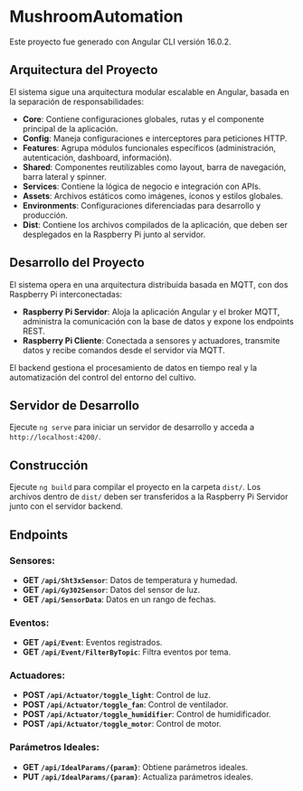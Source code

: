 # MushroomAutomation

Este proyecto fue generado con Angular CLI versión 16.0.2.

## Arquitectura del Proyecto

El sistema sigue una arquitectura modular escalable en Angular, basada en la separación de responsabilidades:

- **Core**: Contiene configuraciones globales, rutas y el componente principal de la aplicación.
- **Config**: Maneja configuraciones e interceptores para peticiones HTTP.
- **Features**: Agrupa módulos funcionales específicos (administración, autenticación, dashboard, información).
- **Shared**: Componentes reutilizables como layout, barra de navegación, barra lateral y spinner.
- **Services**: Contiene la lógica de negocio e integración con APIs.
- **Assets**: Archivos estáticos como imágenes, íconos y estilos globales.
- **Environments**: Configuraciones diferenciadas para desarrollo y producción.
- **Dist**: Contiene los archivos compilados de la aplicación, que deben ser desplegados en la Raspberry Pi junto al servidor.

## Desarrollo del Proyecto

El sistema opera en una arquitectura distribuida basada en MQTT, con dos Raspberry Pi interconectadas:

- **Raspberry Pi Servidor**: Aloja la aplicación Angular y el broker MQTT, administra la comunicación con la base de datos y expone los endpoints REST.
- **Raspberry Pi Cliente**: Conectada a sensores y actuadores, transmite datos y recibe comandos desde el servidor vía MQTT.

El backend gestiona el procesamiento de datos en tiempo real y la automatización del control del entorno del cultivo.

## Servidor de Desarrollo

Ejecute `ng serve` para iniciar un servidor de desarrollo y acceda a `http://localhost:4200/`.

## Construcción

Ejecute `ng build` para compilar el proyecto en la carpeta `dist/`. Los archivos dentro de `dist/` deben ser transferidos a la Raspberry Pi Servidor junto con el servidor backend.

## Endpoints

### Sensores:

- **GET `/api/Sht3xSensor`**: Datos de temperatura y humedad.
- **GET `/api/Gy302Sensor`**: Datos del sensor de luz.
- **GET `/api/SensorData`**: Datos en un rango de fechas.

### Eventos:

- **GET `/api/Event`**: Eventos registrados.
- **GET `/api/Event/FilterByTopic`**: Filtra eventos por tema.

### Actuadores:

- **POST `/api/Actuator/toggle_light`**: Control de luz.
- **POST `/api/Actuator/toggle_fan`**: Control de ventilador.
- **POST `/api/Actuator/toggle_humidifier`**: Control de humidificador.
- **POST `/api/Actuator/toggle_motor`**: Control de motor.

### Parámetros Ideales:

- **GET `/api/IdealParams/{param}`**: Obtiene parámetros ideales.
- **PUT `/api/IdealParams/{param}`**: Actualiza parámetros ideales.
